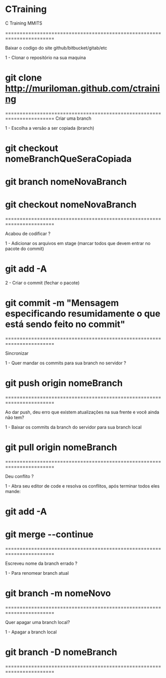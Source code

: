 # CTraining
C Training MMITS

=======================================================================

Baixar o codigo do site github/bitbucket/gitab/etc

1 - Clonar o repositório na sua maquina
# git clone http://muriloman.github.com/ctraining

=======================================================================
Criar uma branch

1 - Escolha a versão a ser copiada (branch)
# git checkout nomeBranchQueSeraCopiada
# git branch nomeNovaBranch
# git checkout nomeNovaBranch

=======================================================================

Acabou de codificar ? 

1 - Adicionar os arquivos em stage (marcar todos que devem entrar no pacote do commit)
# git add -A

2 - Criar o commit (fechar o pacote)
# git commit -m "Mensagem especificando resumidamente o que está sendo feito no commit"

=======================================================================

Sincronizar

1 - Quer mandar os commits para sua branch no servidor ?
# git push origin nomeBranch

=======================================================================

Ao dar push, deu erro que existem atualizações na sua frente e você ainda não tem?

1 - Baixar os commits da branch do servidor para sua branch local
# git pull origin nomeBranch

=======================================================================

Deu conflito ?

1 - Abra seu editor de code e resolva os conflitos, após terminar todos eles mande:
# git add -A
# git merge --continue

=======================================================================

Escreveu nome da branch errado ?

1 - Para renomear branch atual
# git branch -m nomeNovo

=======================================================================

Quer apagar uma branch local?

1 - Apagar a branch local
# git branch -D nomeBranch

=======================================================================
